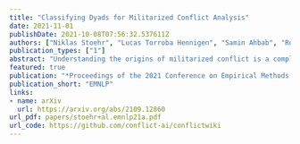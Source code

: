 ```yaml
---
title: "Classifying Dyads for Militarized Conflict Analysis"
date: 2021-11-01
publishDate: 2021-10-08T07:56:32.537611Z
authors: ["Niklas Stoehr", "Lucas Torroba Hennigen", "Samin Ahbab", "Robert West", "Ryan Cotterell"]
publication_types: ["1"]
abstract: "Understanding the origins of militarized conflict is a complex, yet important undertaking. Existing research seeks to build this understanding by considering bi-lateral relationships between entity pairs (dyadic causes) and multi-lateral relationships among multiple entities (systemic causes). The aim of this work is to compare these two causes in terms of how they correlate with conflict between two entities. We do this by devising a set of textual and graph-based features which represent each of the causes. The features are extracted from Wikipedia and modeled as a large graph. Nodes in this graph represent entities connected by labeled edges representing ally or enemy-relationships. This allows casting the problem as an edge classification task, which we term dyad classification. We propose and evaluate classifiers to determine if a particular pair of entities are allies or enemies. Our results suggest that our systemic features might be slightly better correlates of conflict. Further, we find that Wikipedia articles of allies are semantically more similar than enemies."
featured: true
publication: "*Proceedings of the 2021 Conference on Empirical Methods in Natural Language Processing*"
publication_short: "EMNLP"
links:
- name: arXiv
  url: https://arxiv.org/abs/2109.12860
url_pdf: papers/stoehr+al.emnlp21a.pdf
url_code: https://github.com/conflict-ai/conflictwiki
---
```


